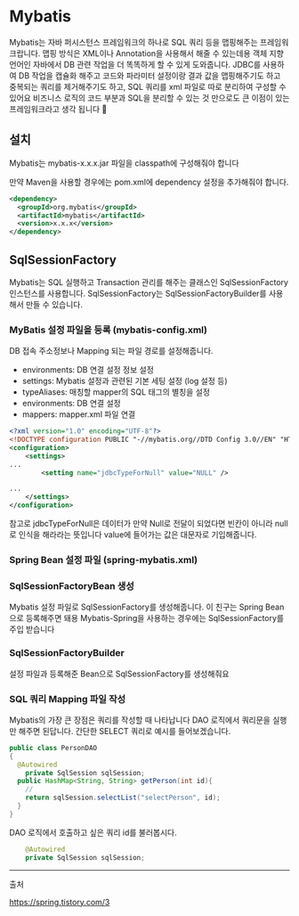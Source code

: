 # Mybatis

Mybatis는 자바 퍼시스턴스 프레임워크의 하나로 SQL 쿼리 등을 맵핑해주는 프레임워크랍니다.
맵핑 방식은 XML이나 Annotation을 사용해서 해줄 수 있는데용
객체 지향 언어인 자바에서 DB 관련 작업을 더 똑똑하게 할 수 있게 도와줍니다.
JDBC를 사용하여 DB 작업을 캡슐화 해주고 코드와 파라미터 설정이랑 결과 값을 맵핑해주기도 하고
중복되는 쿼리를 제거해주기도 하고, SQL 쿼리를 xml 파일로 따로 분리하여 구성할 수 있어요
비즈니스 로직의 코드 부분과 SQL을 분리할 수 있는 것 만으로도 큰 이점이 있는 프레임워크라고 생각 됩니다 🫢

## 설치
Mybatis는 mybatis-x.x.x.jar 파일을 classpath에 구성해줘야 합니다

만약 Maven을 사용할 경우에는 pom.xml에 dependency 설정을 추가해줘야 합니다.

```xml
<dependency>
  <groupId>org.mybatis</groupId>
  <artifactId>mybatis</artifactId>
  <version>x.x.x</version>
</dependency>
```

## SqlSessionFactory
Mybatis는 SQL 실행하고 Transaction 관리를 해주는 클래스인 SqlSessionFactory 인스턴스를 사용합니다.
SqlSessionFactory는 SqlSessionFactoryBuilder를 사용해서 만들 수 있습니다. 

### MyBatis 설정 파일을 등록 (mybatis-config.xml)
DB 접속 주소정보나 Mapping 되는 파일 경로를 설정해줍니다. 

- environments: DB 연결 설정 정보 설정
- settings: Mybatis 설정과 관련된 기본 세팅 설정 (log 설정 등)
- typeAliases: 매칭할 mapper의 SQL 태그의 별칭을 설정
- environments: DB 연결 설정
- mappers: mapper.xml 파일 연결

```xml
<?xml version="1.0" encoding="UTF-8"?>
<!DOCTYPE configuration PUBLIC "-//mybatis.org//DTD Config 3.0//EN" "HTTP://mybatis.org/dtd/mybatis-3-config.dtd">
<configuration>
    <settings>
...
        <setting name="jdbcTypeForNull" value="NULL" />

...
    </settings>
</configuration>
```

참고로 jdbcTypeForNull은 데이터가 만약 Null로 전달이 되었다면 빈칸이 아니라 null로 인식을 해라라는 뜻입니다
value에 들어가는 값은 대문자로 기입해줍니다.



### Spring Bean 설정 파일 (spring-mybatis.xml)


### SqlSessionFactoryBean 생성
Mybatis 설정 파일로 SqlSessionFactory를 생성해줍니다. 이 친구는 Spring Bean으로 등록해주면 돼용
Mybatis-Spring을 사용하는 경우에는 SqlSessionFactory를 주입 받습니다

### SqlSessionFactoryBuilder
설정 파일과 등록해준 Bean으로 SqlSessionFactory를 생성해줘요

### SQL 쿼리 Mapping 파일 작성


Mybatis의 가장 큰 장점은 쿼리를 작성할 때 나타납니다
DAO 로직에서 쿼리문을 실행만 해주면 된답니다.
간단한 SELECT 쿼리로 예시를 들어보겠습니다.

```java
public class PersonDAO
{
  @Autowired
    private SqlSession sqlSession;
  public HashMap<String, String> getPerson(int id){
    // 
    return sqlSession.selectList("selectPerson", id);
  }
}
```

DAO 로직에서 호출하고 싶은 쿼리 id를 불러봅시다.



```java
	@Autowired
	private SqlSession sqlSession;
```

---

출처

https://spring.tistory.com/3
